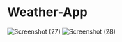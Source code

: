 # Weather-App

![Screenshot (27)](https://user-images.githubusercontent.com/57699329/76913359-63ee0c80-687c-11ea-857d-be51c312b64e.png)
![Screenshot (28)](https://user-images.githubusercontent.com/57699329/76913371-68b2c080-687c-11ea-8f1e-9f0419390c56.png)
